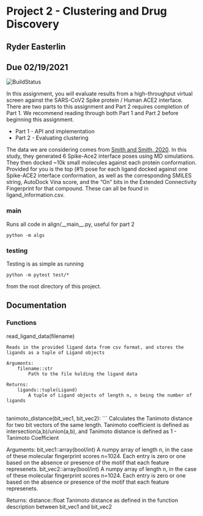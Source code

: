 # Project 2 - Clustering and Drug Discovery
## Ryder Easterlin
## Due 02/19/2021

![BuildStatus](https://github.com/rle1323/Project2/workflows/HW2/badge.svg?event=push)

In this assignment, you will evaluate results from a high-throughput virtual screen against the SARS-CoV2 Spike protein / Human ACE2 interface.  There are two parts to this assignment and Part 2 requires completion of Part 1. We recommend reading through both Part 1 and Part 2 before beginning this assignment. 

* Part 1 - API and implementation
* Part 2 - Evaluating clustering

The data we are considering comes from [Smith and Smith, 2020](https://chemrxiv.org/articles/preprint/Repurposing_Therapeutics_for_the_Wuhan_Coronavirus_nCov-2019_Supercomputer-Based_Docking_to_the_Viral_S_Protein_and_Human_ACE2_Interface/11871402). In this study, they generated 6 Spike-Ace2 interface poses using MD simulations. They then docked ~10k small molecules against each protein conformation. Provided for you is the top (#1) pose for each ligand docked against one Spike-ACE2 interface conformation, as well as the corresponding SMILES string, AutoDock Vina score, and the “On” bits in the Extended Connectivity Fingerprint for that compound. These can all be found in ligand\_information.csv.


### main
Runs all code in align/\_\_main\_\_.py, useful for part 2
```
python -m algs
```

### testing
Testing is as simple as running
```
python -m pytest test/*
```
from the root directory of this project.

## Documentation

### Functions

read_ligand_data(filename)
```
Reads in the provided ligand data from csv format, and stores the ligands as a tuple of Ligand objects

Arguments:
	filename::str
		Path to the file holding the ligand data
	
Returns:
	ligands::tuple(Ligand)
		A tuple of Ligand objects of length n, n being the number of ligands
 ```
 
  
<br>
tanimoto_distance(bit_vec1, bit_vec2):
```
Calculates the Tanimoto distance for two bit vectors of the same length. Tanimoto coefficient is defined as intersection(a,b)/union(a,b),
and Tanimoto distance is defined as 1 - Tanimoto Coefficient

Arguments:
	bit_vec1::array(bool/int)
		A numpy array of length n, in the case of these molecular fingerprint scores n=1024. Each entry is zero or one based on the absence or presence of 		   the motif that each feature represenets. 
	bit_vec2::array(bool/int)
		A numpy array of length n, in the case of these molecular fingerprint scores n=1024. Each entry is zero or one based on the absence or presence of 	           the motif that each feature represenets.
	
Returns:
	distance::float
		Tanimoto distance as defined in the function description between bit_vec1 and bit_vec2
```

